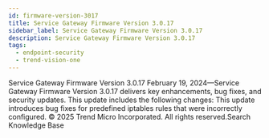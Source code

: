 ```yaml
---
id: firmware-version-3017
title: Service Gateway Firmware Version 3.0.17
sidebar_label: Service Gateway Firmware Version 3.0.17
description: Service Gateway Firmware Version 3.0.17
tags:
  - endpoint-security
  - trend-vision-one
---
```


 Service Gateway Firmware Version 3.0.17 February 19, 2024—Service Gateway Firmware Version 3.0.17 delivers key enhancements, bug fixes, and security updates. This update includes the following changes: This update introduces bug fixes for predefined iptables rules that were incorrectly configured. © 2025 Trend Micro Incorporated. All rights reserved.Search Knowledge Base